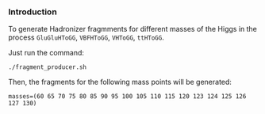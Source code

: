 ### Introduction

To generate Hadronizer fragmments for different masses of the Higgs in the process `GluGluHToGG`, `VBFHToGG`, `VHToGG`, `ttHToGG`.

Just run the command:
```
./fragment_producer.sh
```

Then, the fragments for the following mass points will be generated:
```
masses=(60 65 70 75 80 85 90 95 100 105 110 115 120 123 124 125 126 127 130)
```